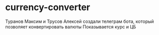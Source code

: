 # currency-converter
Туранов Максим и Трусов Алексей создали телеграм бота,
который позволяет конвертировать валюты
Показывается курс и ЦБ
